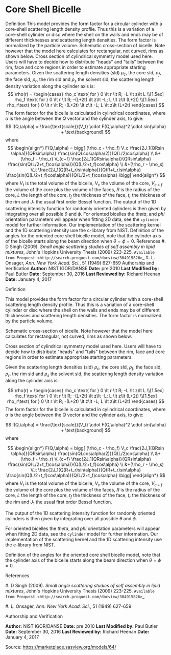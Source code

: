 # Core Shell Bicelle

Definition This model provides the form factor for a circular cylinder with a core-shell scattering length density profile. Thus this is a variation of a core-shell cylinder or disc where the shell on the walls and ends may be of different thicknesses and scattering length densities. The form factor is normalized by the particle volume. Schematic cross-section of bicelle. Note however that the model here     calculates for rectangular, not curved, rims as shown below. Cross section of cylindrical symmetry model used here. Users will have    to decide how to distribute "heads" and "tails" between the rim, face    and core regions in order to estimate appropriate starting parameters. Given the scattering length densities (sld) $\rho_c$, the core sld, $\rho_f$, the face sld, $\rho_r$, the rim sld and $\rho_s$ the solvent sld, the scattering length density variation along the cylinder axis is: $$  \rho(r) = \begin{cases} rho_c \text{ for } 0 \lt r \lt R; -L \lt z\lt L \\[1.5ex] rho_f \text{ for } 0 \lt r \lt R; -(L+2t) \lt z\lt -L; L \lt z\lt (L+2t) \\[1.5ex] rho_r\text{ for } 0 \lt r \lt R; -(L+2t) \lt z\lt -L; L \lt z\lt (L+2t) \end{cases} $$ The form factor for the bicelle is calculated in cylindrical coordinates, where $\alpha$ is the angle between the $Q$ vector and the cylinder axis, to give: $$  I(Q,\alpha) = \frac{\text{scale}}{V_t} \cdot F(Q,\alpha)^2 \cdot sin(\alpha) + \text{background} $$ where $$  \begin{align*} F(Q,\alpha) = bigg[ (\rho_c - \rho_f) V_c \frac{2J_1(QRsin \alpha)}{QRsin\alpha} \frac{sin(QLcos\alpha/2)}{Q(L/2)cos\alpha} \\ &+(\rho_f - \rho_r) V_{c+f} \frac{2J_1(QRsin\alpha)}{QRsin\alpha} \frac{sin(Q(L/2+t_f)cos\alpha)}{Q(L/2+t_f)cos\alpha} \\ &+(\rho_r - \rho_s) V_t \frac{2J_1(Q(R+t_r)sin\alpha)}{Q(R+t_r)sin\alpha} \frac{sin(Q(L/2+t_f)cos\alpha)}{Q(L/2+t_f)cos\alpha} \bigg] \end{align*} $$ where $V_t$ is the total volume of the bicelle, $V_c$ the volume of the core, $V_{c+f}$ the volume of the core plus the volume of the faces, $R$ is the radius of the core, $L$ the length of the core, $t_f$ the thickness of the face, $t_r$ the thickness of the rim and $J_1$ the usual first order Bessel function. The output of the 1D scattering intensity function for randomly oriented cylinders is then given by integrating over all possible $\theta$ and $\phi$. For oriented bicelles the *theta*, and *phi* orientation parameters will appear when fitting 2D data, see the `cylinder` model for further information. Our implementation of the scattering kernel and the 1D scattering intensity use the c-library from NIST. Definition of the angles for the oriented core shell bicelle model,     note that the cylinder axis of the bicelle starts along the beam direction     when $\theta  = \phi = 0$. References #. D Singh (2009). *Small angle scattering studies of self assembly in    lipid mixtures*, John's Hopkins University Thesis (2009) 223-225. `Available    from Proquest <http://search.proquest.com/docview/304915826>`_ #.  L. Onsager, *Ann. New York Acad. Sci.*, 51 (1949) 627-659 Authorship and Verification **Author:** NIST IGOR/DANSE **Date:** pre 2010 **Last Modified by:** Paul Butler **Date:** September 30, 2016 **Last Reviewed by:** Richard Heenan **Date:** January 4, 2017

Definition

This model provides the form factor for a circular cylinder with a core-shell scattering length density profile. Thus this is a variation of a core-shell cylinder or disc where the shell on the walls and ends may be of different thicknesses and scattering length densities. The form factor is normalized by the particle volume.

Schematic cross-section of bicelle. Note however that the model here     calculates for rectangular, not curved, rims as shown below.

Cross section of cylindrical symmetry model used here. Users will have    to decide how to distribute "heads" and "tails" between the rim, face    and core regions in order to estimate appropriate starting parameters.

Given the scattering length densities (sld) $\rho_c$, the core sld, $\rho_f$, the face sld, $\rho_r$, the rim sld and $\rho_s$ the solvent sld, the scattering length density variation along the cylinder axis is:

$$  \rho(r) = \begin{cases} rho_c \text{ for } 0 \lt r \lt R; -L \lt z\lt L \\[1.5ex] rho_f \text{ for } 0 \lt r \lt R; -(L+2t) \lt z\lt -L; L \lt z\lt (L+2t) \\[1.5ex] rho_r\text{ for } 0 \lt r \lt R; -(L+2t) \lt z\lt -L; L \lt z\lt (L+2t) \end{cases} $$ The form factor for the bicelle is calculated in cylindrical coordinates, where $\alpha$ is the angle between the $Q$ vector and the cylinder axis, to give:

$$  I(Q,\alpha) = \frac{\text{scale}}{V_t} \cdot F(Q,\alpha)^2 \cdot sin(\alpha) + \text{background} $$ where

$$  \begin{align*} F(Q,\alpha) = bigg[ (\rho_c - \rho_f) V_c \frac{2J_1(QRsin \alpha)}{QRsin\alpha} \frac{sin(QLcos\alpha/2)}{Q(L/2)cos\alpha} \\ &+(\rho_f - \rho_r) V_{c+f} \frac{2J_1(QRsin\alpha)}{QRsin\alpha} \frac{sin(Q(L/2+t_f)cos\alpha)}{Q(L/2+t_f)cos\alpha} \\ &+(\rho_r - \rho_s) V_t \frac{2J_1(Q(R+t_r)sin\alpha)}{Q(R+t_r)sin\alpha} \frac{sin(Q(L/2+t_f)cos\alpha)}{Q(L/2+t_f)cos\alpha} \bigg] \end{align*} $$ where $V_t$ is the total volume of the bicelle, $V_c$ the volume of the core, $V_{c+f}$ the volume of the core plus the volume of the faces, $R$ is the radius of the core, $L$ the length of the core, $t_f$ the thickness of the face, $t_r$ the thickness of the rim and $J_1$ the usual first order Bessel function.

The output of the 1D scattering intensity function for randomly oriented cylinders is then given by integrating over all possible $\theta$ and $\phi$.

For oriented bicelles the *theta*, and *phi* orientation parameters will appear when fitting 2D data, see the `cylinder` model for further information. Our implementation of the scattering kernel and the 1D scattering intensity use the c-library from NIST.

Definition of the angles for the oriented core shell bicelle model,     note that the cylinder axis of the bicelle starts along the beam direction     when $\theta  = \phi = 0$.

References

#. D Singh (2009). *Small angle scattering studies of self assembly in    lipid mixtures*, John's Hopkins University Thesis (2009) 223-225. `Available    from Proquest <http://search.proquest.com/docview/304915826>`_

#.  L. Onsager, *Ann. New York Acad. Sci.*, 51 (1949) 627-659

Authorship and Verification

**Author:** NIST IGOR/DANSE **Date:** pre 2010 **Last Modified by:** Paul Butler **Date:** September 30, 2016 **Last Reviewed by:** Richard Heenan **Date:** January 4, 2017

Source: https://marketplace.sasview.org/models/64/
